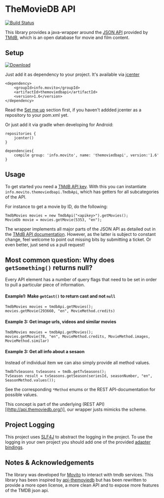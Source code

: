 TheMovieDB API
================

[![Build Status](https://travis-ci.org/holgerbrandl/themoviedbapi.svg?branch=master)](https://travis-ci.org/holgerbrandl/themoviedbapi)

This library provides a java-wrapper around the [JSON API](http://api.themoviedb.org/) provided by
[TMdB](http://themoviedb.org), which is an open database for movie and film content.



Setup
-----

[ ![Download](https://api.bintray.com/packages/holgerbrandl/movito-utils/themoviedbapi/images/download.svg) ](https://bintray.com/holgerbrandl/movito-utils/themoviedbapi/_latestVersion)

Just add it as dependency to your project. It's available via [jcenter](https://bintray.com/bintray/jcenter)

```
<dependency>
    <groupId>info.movito</groupId>
    <artifactId>themoviedbapi</artifactId>
    <version>1.6</version>
</dependency>
```
Read the [Set me up](https://bintray.com/bintray/jcenter) section first, if you haven't addded jcenter as a repository to your pom.xml yet.

Or just add it via gradle when developing for Android:

```
repositories {
    jcenter()
}

dependencies{
    compile group: 'info.movito', name: 'themoviedbapi', version:'1.6'
}
```


Usage
-----

To get started you need a [TMdB API key](http://docs.themoviedb.apiary.io/). With this you can instantiate
`info.movito.themoviedbapi.TmdbApi`, which has getters for all subcategories of the API.

For instance to get a movie by ID, do the following:

```
TmdbMovies movies = new TmdbApi("<apikey>").getMovies();
MovieDb movie = movies.getMovie(5353, "en");
```

The wrapper implements all major parts of the JSON API as detailed out in the [TMdB API documentation]((http://api.themoviedb.org/)).
However, as the latter is subject to constant change, feel welcome to point out missing bits by submitting a ticket.
Or even better, just send us a pull request!

Most common question: Why does `getSomething()` returns null?
---------------

Every API element has a number of query flags that need to be set in order to pull a particular piece of information.

#### Example1: Make `getCast()` to return cast and not `null` 

```
TmdbMovies movies = tmdbApi.getMovies();
movies.getMovie(293660, "en", MovieMethod.credits)
```

#### Example 3: Get image urls, videos and similar movies
```
TmdbMovies movies = tmdbApi.getMovies();
movies.getMovie(78, "en", MovieMethod.credits, MovieMethod.images, MovieMethod.similar)
```


#### Example 3: Get all info about a sesaon
 
Instead of individual item we can also simply provide all method values.

```
TmdbTvSeasons tvSeasons = tmdb.getTvSeasons();
TvSeason result = tvSeasons.getSeason(seriesId, seasonNumber, "en", SeasonMethod.values());
```

See the corresponding `*Method` enums or the REST API-documentation for possible values.

This concept is part of the underlying (REST API)[(http://api.themoviedb.org/)], our wrapper justs mimicks the scheme.



Project Logging
---------------

This project uses [SLF4J](http://www.slf4j.org) to abstract the logging in the project. To use the logging in your own
project you should add one of the provided [adapter bindings](http://www.slf4j.org/manual.html).



Notes & Acknowledgements
-------------------------

The library was developed for [Movito](http://www.movito.info) to interact with tmdb services. This library has been
inspired by [api-themoviedb](https://github.com/Omertron/api-themoviedb) but has been rewritten to provide a more open
license, a more clean API and to expose more features of the TMDB json api.